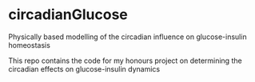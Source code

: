 # circadianGlucose
Physically based modelling of the circadian influence on glucose-insulin homeostasis

This repo contains the code for my honours project on determining the circadian effects on glucose-insulin dynamics
